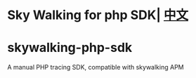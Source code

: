 Sky Walking for php SDK| [中文](README.md)
==========
# skywalking-php-sdk
A manual PHP tracing SDK, compatible with skywalking APM

